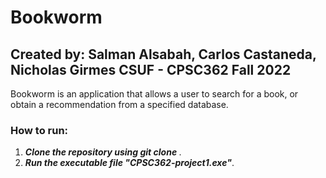 # Bookworm
Created by: Salman Alsabah, Carlos Castaneda, Nicholas Girmes
CSUF - CPSC362 Fall 2022
---
Bookworm is an application that allows a user to search for a book, or obtain a recommendation from a specified database.
### How to run:
1. ***Clone the repository using git clone <http link>***.
2. ***Run the executable file "CPSC362-project1.exe"***.


